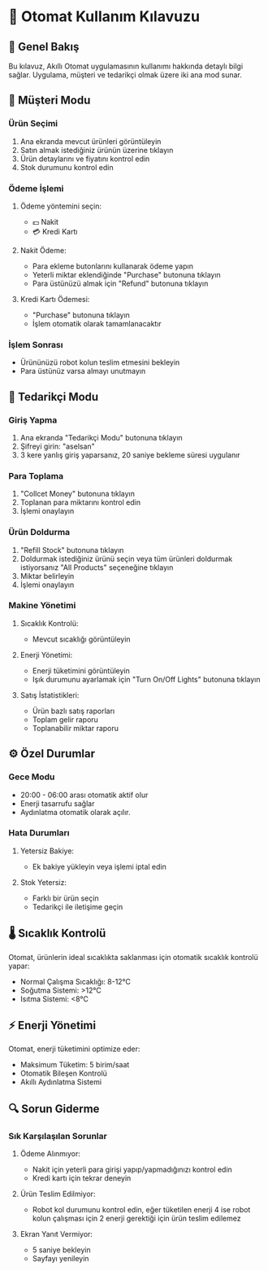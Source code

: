 # 📖 Otomat Kullanım Kılavuzu

## 🎯 Genel Bakış

Bu kılavuz, Akıllı Otomat uygulamasının kullanımı hakkında detaylı bilgi sağlar. Uygulama, müşteri ve tedarikçi olmak üzere iki ana mod sunar.

## 👤 Müşteri Modu

### Ürün Seçimi
1. Ana ekranda mevcut ürünleri görüntüleyin
2. Satın almak istediğiniz ürünün üzerine tıklayın
3. Ürün detaylarını ve fiyatını kontrol edin
4. Stok durumunu kontrol edin

### Ödeme İşlemi
1. Ödeme yöntemini seçin:
   - 💵 Nakit
   - 💳 Kredi Kartı

2. Nakit Ödeme:
   - Para ekleme butonlarını kullanarak ödeme yapın
   - Yeterli miktar eklendiğinde "Purchase" butonuna tıklayın
   - Para üstünüzü almak için "Refund" butonuna tıklayın

3. Kredi Kartı Ödemesi:
   - "Purchase" butonuna tıklayın
   - İşlem otomatik olarak tamamlanacaktır

### İşlem Sonrası
- Ürününüzü robot kolun teslim etmesini bekleyin
- Para üstünüz varsa almayı unutmayın

## 🔐 Tedarikçi Modu

### Giriş Yapma
1. Ana ekranda "Tedarikçi Modu" butonuna tıklayın
2. Şifreyi girin: "aselsan"
3. 3 kere yanlış giriş yaparsanız, 20 saniye bekleme süresi uygulanır

### Para Toplama
1. "Collcet Money" butonuna tıklayın
2. Toplanan para miktarını kontrol edin
3. İşlemi onaylayın

### Ürün Doldurma
1. "Refill Stock" butonuna tıklayın
2. Doldurmak istediğiniz ürünü seçin veya tüm ürünleri doldurmak istiyorsanız "All Products" seçeneğine tıklayın
3. Miktar belirleyin
4. İşlemi onaylayın

### Makine Yönetimi
1. Sıcaklık Kontrolü:
   - Mevcut sıcaklığı görüntüleyin

2. Enerji Yönetimi:
   - Enerji tüketimini görüntüleyin
   - Işık durumunu ayarlamak için "Turn On/Off Lights" butonuna tıklayın

3. Satış İstatistikleri:
   - Ürün bazlı satış raporları
   - Toplam gelir raporu
   - Toplanabilir miktar raporu

## ⚙️ Özel Durumlar

### Gece Modu
- 20:00 - 06:00 arası otomatik aktif olur
- Enerji tasarrufu sağlar
- Aydınlatma otomatik olarak açılır.

### Hata Durumları
1. Yetersiz Bakiye:
   - Ek bakiye yükleyin veya işlemi iptal edin

2. Stok Yetersiz:
   - Farklı bir ürün seçin
   - Tedarikçi ile iletişime geçin

## 🌡️ Sıcaklık Kontrolü

Otomat, ürünlerin ideal sıcaklıkta saklanması için otomatik sıcaklık kontrolü yapar:

- Normal Çalışma Sıcaklığı: 8-12°C
- Soğutma Sistemi: >12°C
- Isıtma Sistemi: <8°C

## ⚡ Enerji Yönetimi

Otomat, enerji tüketimini optimize eder:

- Maksimum Tüketim: 5 birim/saat
- Otomatik Bileşen Kontrolü
- Akıllı Aydınlatma Sistemi

## 🔍 Sorun Giderme

### Sık Karşılaşılan Sorunlar

1. Ödeme Alınmıyor:
   - Nakit için yeterli para girişi yapıp/yapmadığınızı kontrol edin
   - Kredi kartı için tekrar deneyin

2. Ürün Teslim Edilmiyor:
   - Robot kol durumunu kontrol edin, eğer tüketilen enerji 4 ise robot kolun çalışması için 2 enerji gerektiği için ürün teslim edilemez

3. Ekran Yanıt Vermiyor:
   - 5 saniye bekleyin
   - Sayfayı yenileyin